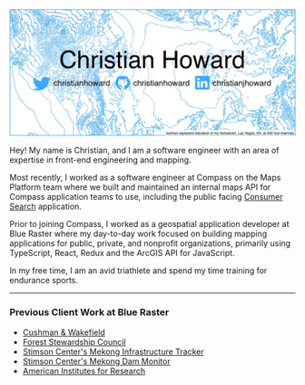 [![christian howard banner](https://github.com/christianhoward/christianhoward/blob/main/header-smaller.jpg)](https://www.christianhoward.net)

Hey! My name is Christian, and I am a software engineer with an area of expertise in front-end engineering and mapping.

Most recently, I worked as a software engineer at Compass on the Maps Platform team where we built and maintained an internal maps API for Compass application teams to use, including the public facing [Consumer Search](https://www.compass.com/homes-for-sale) application. 

Prior to joining Compass, I worked as a geospatial application developer at Blue Raster where my day-to-day work focused on building mapping applications for public, private, and nonprofit organizations, primarily using TypeScript, React, Redux and the ArcGIS API for JavaScript.

In my free time, I am an avid triathlete and spend my time training for endurance sports.

---
### Previous Client Work at Blue Raster
- [Cushman & Wakefield](https://www.esri.com/about/newsroom/publications/wherenext/cushman-wakefield-3d-digital-transformation/)
- [Forest Stewardship Council](https://fsc.org/en/newsfeed/auditing-from-the-sky-fsc-launches-new-fsc-gis-portal)
- [Stimson Center's Mekong Infrastructure Tracker](https://www.blueraster.com/mekong-infrastructure-tracker/)
- [Stimson Center's Mekong Dam Monitor](https://www.blueraster.com/bringing-transparency-to-transboundary-water-policy-in-the-mekong-river-basin/)
- [American Institutes for Research](https://www.blueraster.com/workforce-development)
